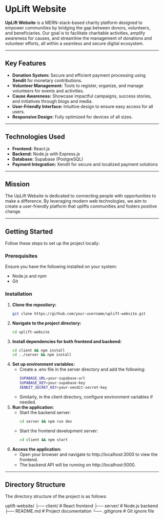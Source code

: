 # UpLift Website

**UpLift Website** is a MERN-stack-based charity platform designed to empower communities by bridging the gap between donors, volunteers, and beneficiaries. Our goal is to facilitate charitable activities, amplify awareness for causes, and streamline the management of donations and volunteer efforts, all within a seamless and secure digital ecosystem.

---

## Key Features

- **Donation System:** Secure and efficient payment processing using **Xendit** for monetary contributions.  
- **Volunteer Management:** Tools to register, organize, and manage volunteers for events and activities.  
- **Cause Awareness:** Showcase impactful campaigns, success stories, and initiatives through blogs and media.  
- **User-Friendly Interface:** Intuitive design to ensure easy access for all users.  
- **Responsive Design:** Fully optimized for devices of all sizes.  

---

## Technologies Used

- **Frontend:** React.js  
- **Backend:** Node.js with Express.js  
- **Database:** Supabase (PostgreSQL)  
- **Payment Integration:** Xendit for secure and localized payment solutions  

---

## Mission

The UpLift Website is dedicated to connecting people with opportunities to make a difference. By leveraging modern web technologies, we aim to create a user-friendly platform that uplifts communities and fosters positive change.

---

## Getting Started

Follow these steps to set up the project locally:

### Prerequisites

Ensure you have the following installed on your system:
- Node.js and npm
- Git

### Installation

1. **Clone the repository:**
   ```bash
   git clone https://github.com/your-username/uplift-website.git
2. **Navigate to the project directory:**
   ```bash
   cd uplift-website
3. **Install dependencies for both frontend and backend:**
   ```bash
   cd client && npm install
   cd ../server && npm install
4. **Set up environment variables:**
   - Create a .env file in the server directory and add the following:
     ```bash
     SUPABASE_URL=your-supabase-url
     SUPABASE_KEY=your-supabase-key
     XENDIT_SECRET_KEY=your-xendit-secret-key
   - Similarly, in the client directory, configure environment variables if needed.
5. **Run the application:**
   - Start the backend server:
     ```bash
     cd server && npm run dev
   - Start the frontend development server:
     ```bash
     cd client && npm start
6. **Access the application:**
   - Open your browser and navigate to http://localhost:3000 to view the frontend.
   - The backend API will be running on http://localhost:5000.
  
---

## Directory Structure

The directory structure of the project is as follows:

uplift-website/
├── client/         # React frontend
├── server/         # Node.js backend
├── README.md       # Project documentation
└── .gitignore      # Git ignore file
